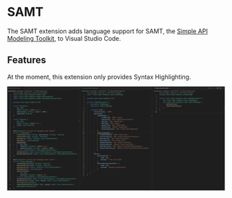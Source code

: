 # SAMT

The SAMT extension adds language support for SAMT, the [Simple API Modeling Toolkit](https://github.com/samtkit/core), to Visual Studio Code.

## Features

At the moment, this extension only provides Syntax Highlighting.

![Syntax Highlighting](images/syntax-highliting.png)
